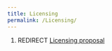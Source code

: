 ```yaml
---
title: Licensing
permalink: /Licensing/
---
```


1.  REDIRECT [Licensing proposal](/Licensing_proposal "wikilink")
